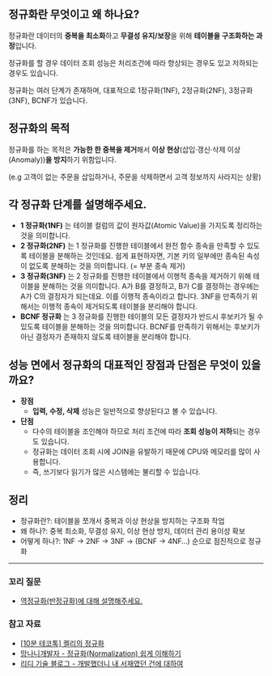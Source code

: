 ## 정규화란 무엇이고 왜 하나요?
정규화란 데이터의 **중복을 최소화**하고 **무결성 유지/보장**을 위해 **테이블을 구조화하는 과정**입니다.

정규화를 할 경우 데이터 조회 성능은 처리조건에 따라 향상되는 경우도 있고 저하되는 경우도 있습니다.

정규화는 여러 단계가 존재하며, 대표적으로 1정규화(1NF), 2정규화(2NF), 3정규화(3NF), BCNF가 있습니다.
 
## 정규화의 목적
정규화를 하는 목적은 **가능한 한 중복을 제거**해서 **이상 현상**(삽입·갱신·삭제 이상(Anomaly))**을 방지**하기 위함입니다. 

(e.g 고객이 없는 주문을 삽입하거나, 주문을 삭제하면서 고객 정보까지 사라지는 상황)

## 각 정규화 단계를 설명해주세요.
- **1 정규화(1NF)** 는 테이블 컬럼의 값이 원자값(Atomic Value)을 가지도록 정리하는 것을 의미합니다.
- **2 정규화(2NF)** 는 1 정규화를 진행한 테이블에서 완전 함수 종속을 만족할 수 있도록 테이블을 분해하는 것인데요. 쉽게 표현하자면, 기본 키의 일부에만 종속된 속성이 없도록 분해하는 것을 의미합니다. (= 부분 종속 제거)
- **3 정규화(3NF)** 는 2 정규화를 진행한 테이블에서 이행적 종속을 제거하기 위해 테이블을 분해하는 것을 의미합니다. A가 B를 결정하고, B가 C를 결정하는 경우에는 A가 C의 결정자가 되는데요. 이를 이행적 종속이라고 합니다. 3NF을 만족하기 위해서는 이행적 종속이 제거되도록 테이블을 분리해야 합니다.
- **BCNF 정규화** 는 3 정규화를 진행한 테이블의 모든 결정자가 반드시 후보키가 될 수 있도록 테이블을 분해하는 것을 의미합니다. BCNF를 만족하기 위해서는 후보키가 아닌 결정자가 존재하지 않도록 테이블을 분리해야 합니다.

## 성능 면에서 정규화의 대표적인 장점과 단점은 무엇이 있을까요?
- **장점**
    - **입력, 수정, 삭제** 성능은 일반적으로 향상된다고 볼 수 있습니다.
- **단점**
    - 다수의 테이블을 조인해야 하므로 처리 조건에 따라 **조회 성능이 저하**되는 경우도 있습니다. 
    - 정규화는 데이터 조회 시에 JOIN을 유발하기 때문에 CPU와 메모리를 많이 사용합니다.
    - 즉, 쓰기보다 읽기가 많은 시스템에는 불리할 수 있습니다.

 ## 정리
- 정규화란?: 테이블을 쪼개서 중복과 이상 현상을 방지하는 구조화 작업
- 왜 하나?: 중복 최소화, 무결성 유지, 이상 현상 방지, 데이터 관리 용이성 확보
- 어떻게 하나?: 1NF → 2NF → 3NF → (BCNF → 4NF…) 순으로 점진적으로 정규화
---
### 꼬리 질문
- [역정규화(반정규화)에 대해 설명해주세요.](#)

### 참고 자료
- [[10분 테코톡] 켈리의 정규화](https://www.youtube.com/watch?v=mn7UTm0CbCc)
- [망나니개발자 - 정규화(Normalization) 쉽게 이해하기](https://mangkyu.tistory.com/110)
- [리디 기술 블로그 - 개발했더니 내 서재였던 건에 대하여](https://ridicorp.com/story/got-developed-as-a-my-library/?ref=codenary)

